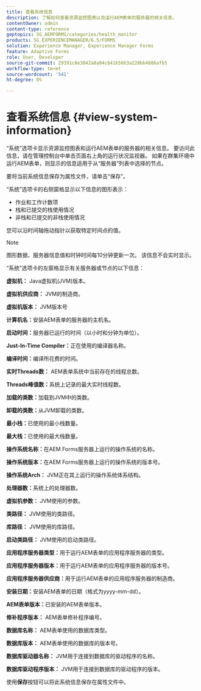```yaml
---
title: 查看系统信息
description: 了解如何查看资源监控图表以及运行AEM表单的服务器的相关信息。
contentOwner: admin
content-type: reference
geptopics: SG_AEMFORMS/categories/health_monitor
products: SG_EXPERIENCEMANAGER/6.5/FORMS
solution: Experience Manager, Experience Manager Forms
feature: Adaptive Forms
role: User, Developer
source-git-commit: 29391c8e3042a8a04c64165663a228bb4886afb5
workflow-type: tm+mt
source-wordcount: '541'
ht-degree: 0%

---
```


# 查看系统信息 {#view-system-information}

“系统”选项卡显示资源监控图表和运行AEM表单的服务器的相关信息。 要访问此信息，请在管理控制台中单击页面右上角的运行状况监视器。 如果在群集环境中运行AEM表单，则显示的信息适用于从“服务器”列表中选择的节点。

要将当前系统信息保存为属性文件，请单击“保存”。

“系统”选项卡的右侧窗格显示以下信息的图形表示：

* 作业和工作计数项
* 栈和已提交的栈使用情况
* 非栈和已提交的非栈使用情况

您可以沿时间轴拖动指针以获取特定时间点的值。

>[!NOTE]
>
>图形数据、服务器信息值和时钟时间每10分钟更新一次。 该信息不会实时显示。

“系统”选项卡的左窗格显示有关服务器或节点的以下信息：

**虚拟机：** Java虚拟机(JVM)版本。

**虚拟机供应商：** JVM的制造商。

**虚拟机版本：** JVM版本号

**计算机名：**&#x200B;安装AEM表单的服务器的主机名。

**启动时间：**&#x200B;服务器已运行的时间（以小时和分钟为单位）。

**Just-In-Time Compiler：**&#x200B;正在使用的编译器名称。

**编译时间：**&#x200B;编译所花费的时间。

**实时Threads数：** AEM表单系统中当前存在的线程总数。

**Threads峰值数：**&#x200B;系统上记录的最大实时线程数。

**加载的类数：**&#x200B;加载到JVM中的类数。

**卸载的类数：**&#x200B;从JVM卸载的类数。

**最小栈：**&#x200B;已使用的最小栈数量。

**最大栈：**&#x200B;已使用的最大栈数量。

**操作系统名称：**&#x200B;在AEM Forms服务器上运行的操作系统的名称。

**操作系统版本：**&#x200B;在AEM Forms服务器上运行的操作系统的版本号。

**操作系统Arch：** JVM正在其上运行的操作系统体系结构。

**处理器数：**&#x200B;系统上的处理器数。

**虚拟机参数：** JVM使用的参数。

**类路径：** JVM使用的类路径。

**库路径：** JVM使用的库路径。

**启动类路径：** JVM使用的启动类路径。

**应用程序服务器类型：**&#x200B;用于运行AEM表单的应用程序服务器的类型。

**应用程序服务器版本：**&#x200B;用于运行AEM表单的应用程序服务器的版本号。

**应用程序服务器供应商：**&#x200B;用于运行AEM表单的应用程序服务器的制造商。

**安装日期：**&#x200B;安装AEM表单的日期（格式为yyyy-mm-dd）。

**AEM表单版本：**&#x200B;已安装的AEM表单版本。

**修补程序版本：** AEM表单修补程序编号。

**数据库名称：** AEM表单使用的数据库类型。

**数据库版本：** AEM表单使用的数据库的版本号。

**数据库驱动器名称：** JVM用于连接到数据库的驱动程序的名称。

**数据库驱动程序版本：** JVM用于连接到数据库的驱动程序的版本。

使用&#x200B;**保存**&#x200B;按钮可以将此系统信息保存在属性文件中。
